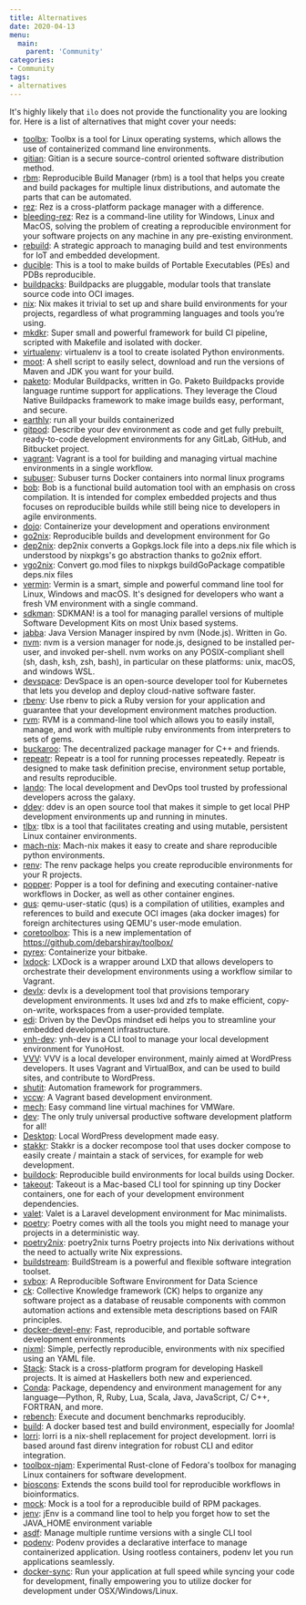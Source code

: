 ```yaml
---
title: Alternatives
date: 2020-04-13
menu:
  main:
    parent: 'Community'
categories:
- Community
tags:
- alternatives
---
```


It's highly likely that `ilo` does not provide the functionality you are looking for. Here is a list of alternatives that might cover your needs:

- [toolbx](https://containertoolbx.org/): Toolbx is a tool for Linux operating systems, which allows the use of containerized command line environments.
- [gitian](https://gitian.org/): Gitian is a secure source-control oriented software distribution method.
- [rbm](https://rbm.torproject.org/): Reproducible Build Manager (rbm) is a tool that helps you create and build packages for multiple linux distributions, and automate the parts that can be automated.
- [rez](https://github.com/nerdvegas/rez): Rez is a cross-platform package manager with a difference.
- [bleeding-rez](https://github.com/mottosso/bleeding-rez): Rez is a command-line utility for Windows, Linux and MacOS, solving the problem of creating a reproducible environment for your software projects on any machine in any pre-existing environment.
- [rebuild](http://rbld.io/): A strategic approach to managing build and test environments for IoT and embedded development.
- [ducible](https://github.com/jasonwhite/ducible): This is a tool to make builds of Portable Executables (PEs) and PDBs reproducible.
- [buildpacks](https://buildpacks.io/): Buildpacks are pluggable, modular tools that translate source code into OCI images.
- [nix](https://nixos.org/nix/): Nix makes it trivial to set up and share build environments for your projects, regardless of what programming languages and tools you’re using.
- [mkdkr](https://github.com/rosineygp/mkdkr): Super small and powerful framework for build CI pipeline, scripted with Makefile and isolated with docker.
- [virtualenv](https://virtualenv.pypa.io/en/stable/): virtualenv is a tool to create isolated Python environments.
- [moot](https://github.com/Zlika/moot): A shell script to easily select, download and run the versions of Maven and JDK you want for your build.
- [paketo](https://paketo.io/): Modular Buildpacks, written in Go. Paketo Buildpacks provide language runtime support for applications. They leverage the Cloud Native Buildpacks framework to make image builds easy, performant, and secure.
- [earthly](https://github.com/earthly/earthly): run all your builds containerized
- [gitpod](https://www.gitpod.io/): Describe your dev environment as code and get fully prebuilt, ready-to-code development environments for any GitLab, GitHub, and Bitbucket project.
- [vagrant](https://www.vagrantup.com/): Vagrant is a tool for building and managing virtual machine environments in a single workflow.
- [subuser](https://subuser.org/): Subuser turns Docker containers into normal linux programs
- [bob](https://bobbuildtool.dev/): Bob is a functional build automation tool with an emphasis on cross compilation. It is intended for complex embedded projects and thus focuses on reproducible builds while still being nice to developers in agile environments.
- [dojo](https://github.com/kudulab/dojo): Containerize your development and operations environment
- [go2nix](https://github.com/kamilchm/go2nix): Reproducible builds and development environment for Go
- [dep2nix](https://github.com/nixcloud/dep2nix): dep2nix converts a Gopkgs.lock file into a deps.nix file which is understood by nixpkgs's go abstraction thanks to go2nix effort.
- [vgo2nix](https://github.com/nix-community/vgo2nix): Convert go.mod files to nixpkgs buildGoPackage compatible deps.nix files
- [vermin](https://mhewedy.github.io/vermin/): Vermin is a smart, simple and powerful command line tool for Linux, Windows and macOS. It's designed for developers who want a fresh VM environment with a single command.
- [sdkman](https://sdkman.io/): SDKMAN! is a tool for managing parallel versions of multiple Software Development Kits on most Unix based systems.
- [jabba](https://github.com/shyiko/jabba): Java Version Manager inspired by nvm (Node.js). Written in Go.
- [nvm](https://github.com/nvm-sh/nvm): nvm is a version manager for node.js, designed to be installed per-user, and invoked per-shell. nvm works on any POSIX-compliant shell (sh, dash, ksh, zsh, bash), in particular on these platforms: unix, macOS, and windows WSL.
- [devspace](https://devspace.sh/): DevSpace is an open-source developer tool for Kubernetes that lets you develop and deploy cloud-native software faster.
- [rbenv](https://github.com/rbenv/rbenv): Use rbenv to pick a Ruby version for your application and guarantee that your development environment matches production.
- [rvm](https://rvm.io/): RVM is a command-line tool which allows you to easily install, manage, and work with multiple ruby environments from interpreters to sets of gems.
- [buckaroo](https://github.com/LoopPerfect/buckaroo): The decentralized package manager for C++ and friends.
- [repeatr](https://github.com/polydawn/repeatr): Repeatr is a tool for running processes repeatedly. Repeatr is designed to make task definition precise, environment setup portable, and results reproducible.
- [lando](https://github.com/lando/lando): The local development and DevOps tool trusted by professional developers across the galaxy.
- [ddev](https://github.com/drud/ddev): ddev is an open source tool that makes it simple to get local PHP development environments up and running in minutes.
- [tlbx](https://gitlab.com/uppercat/tlbx): tlbx is a tool that facilitates creating and using mutable, persistent Linux container environments.
- [mach-nix](https://github.com/DavHau/mach-nix): Mach-nix makes it easy to create and share reproducible python environments.
- [renv](https://rstudio.github.io/renv/): The renv package helps you create reproducible environments for your R projects.
- [popper](https://github.com/getpopper/popper): Popper is a tool for defining and executing container-native workflows in Docker, as well as other container engines.
- [qus](https://github.com/dbhi/qus): qemu-user-static (qus) is a compilation of utilities, examples and references to build and execute OCI images (aka docker images) for foreign architectures using QEMU's user-mode emulation.
- [coretoolbox](https://github.com/cgwalters/coretoolbox): This is a new implementation of https://github.com/debarshiray/toolbox/
- [pyrex](https://github.com/garmin/pyrex): Containerize your bitbake.
- [lxdock](https://github.com/lxdock/lxdock): LXDock is a wrapper around LXD that allows developers to orchestrate their development environments using a workflow similar to Vagrant.
- [devlx](https://github.com/bketelsen/devlx): devlx is a development tool that provisions temporary development environments. It uses lxd and zfs to make efficient, copy-on-write, workspaces from a user-provided template.
- [edi](https://github.com/lueschem/edi): Driven by the DevOps mindset edi helps you to streamline your embedded development infrastructure.
- [ynh-dev](https://github.com/YunoHost/ynh-dev): ynh-dev is a CLI tool to manage your local development environment for YunoHost.
- [VVV](https://github.com/Varying-Vagrant-Vagrants/VVV): VVV is a local developer environment, mainly aimed at WordPress developers. It uses Vagrant and VirtualBox, and can be used to build sites, and contribute to WordPress.
- [shutit](https://github.com/ianmiell/shutit): Automation framework for programmers.
- [vccw](https://github.com/vccw-team/vccw): A Vagrant based development environment.
- [mech](https://github.com/mechboxes/mech): Easy command line virtual machines for VMWare.
- [dev](https://github.com/teracyhq/dev): The only truly universal productive software development platform for all!
- [Desktop](https://github.com/Chassis/Desktop): Local WordPress development made easy.
- [stakkr](https://github.com/stakkr-org/stakkr): Stakkr is a docker recompose tool that uses docker compose to easily create / maintain a stack of services, for example for web development.
- [buildock](https://github.com/ulikoehler/buildock): Reproducible build environments for local builds using Docker.
- [takeout](https://github.com/tightenco/takeout): Takeout is a Mac-based CLI tool for spinning up tiny Docker containers, one for each of your development environment dependencies.
- [valet](https://laravel.com/docs/7.x/valet): Valet is a Laravel development environment for Mac minimalists.
- [poetry](https://python-poetry.org/): Poetry comes with all the tools you might need to manage your projects in a deterministic way.
- [poetry2nix](https://github.com/nix-community/poetry2nix): poetry2nix turns Poetry projects into Nix derivations without the need to actually write Nix expressions.
- [buildstream](https://www.buildstream.build/): BuildStream is a powerful and flexible software integration toolset.
- [svbox](https://www.sciviews.org/software/svbox/): A Reproducible Software Environment for Data Science
- [ck](https://github.com/ctuning/ck): Collective Knowledge framework (CK) helps to organize any software project as a database of reusable components with common automation actions and extensible meta descriptions based on FAIR principles.
- [docker-devel-env](https://github.com/BrainTwister/docker-devel-env): Fast, reproducible, and portable software development environments
- [nixml](https://github.com/luispedro/nixml): Simple, perfectly reproducible, environments with nix specified using an YAML file.
- [Stack](https://docs.haskellstack.org/en/stable/README/): Stack is a cross-platform program for developing Haskell projects. It is aimed at Haskellers both new and experienced.
- [Conda](https://conda.io/): Package, dependency and environment management for any language—Python, R, Ruby, Lua, Scala, Java, JavaScript, C/ C++, FORTRAN, and more.
- [rebench](https://github.com/smarr/rebench): Execute and document benchmarks reproducibly.
- [build](https://github.com/GreenCape/build): A docker based test and build environment, especially for Joomla!
- [lorri](https://github.com/target/lorri): lorri is a nix-shell replacement for project development. lorri is based around fast direnv integration for robust CLI and editor integration.
- [toolbox-njam](https://gitlab.com/njam/toolbox-njam): Experimental Rust-clone of Fedora's toolbox for managing Linux containers for software development.
- [bioscons](https://github.com/nhoffman/bioscons): Extends the scons build tool for reproducible workflows in bioinformatics.
- [mock](https://github.com/rpm-software-management/mock): Mock is a tool for a reproducible build of RPM packages.
- [jenv](https://github.com/jenv/jenv): jEnv is a command line tool to help you forget how to set the JAVA_HOME environment variable
- [asdf](https://asdf-vm.com/): Manage multiple runtime versions with a single CLI tool
- [podenv](https://github.com/podenv/podenv): Podenv provides a declarative interface to manage containerized application. Using rootless containers, podenv let you run applications seamlessly.
- [docker-sync](http://docker-sync.io/): Run your application at full speed while syncing your code for development, finally empowering you to utilize docker for development under OSX/Windows/Linux.

